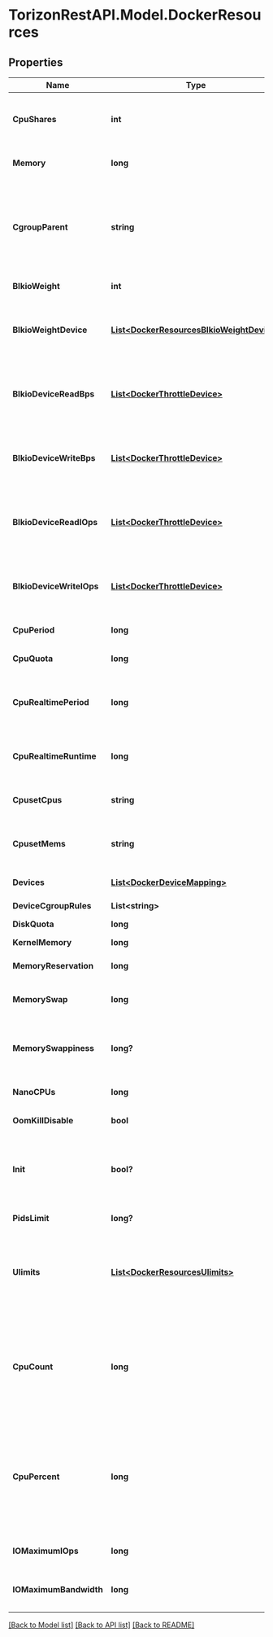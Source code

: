 
# TorizonRestAPI.Model.DockerResources

## Properties

Name | Type | Description | Notes
------------ | ------------- | ------------- | -------------
**CpuShares** | **int** | An integer value representing this container&#39;s relative CPU weight versus other containers. | [optional] 
**Memory** | **long** | Memory limit in bytes. | [optional] [default to 0]
**CgroupParent** | **string** | Path to &#x60;cgroups&#x60; under which the container&#39;s &#x60;cgroup&#x60; is created. If the path is not absolute, the path is considered to be relative to the &#x60;cgroups&#x60; path of the init process. Cgroups are created if they do not already exist. | [optional] 
**BlkioWeight** | **int** | Block IO weight (relative weight). | [optional] 
**BlkioWeightDevice** | [**List&lt;DockerResourcesBlkioWeightDevice&gt;**](DockerResourcesBlkioWeightDevice.md) | Block IO weight (relative device weight) in the form &#x60;[{\&quot;Path\&quot;: \&quot;device_path\&quot;, \&quot;Weight\&quot;: weight}]&#x60;.  | [optional] 
**BlkioDeviceReadBps** | [**List&lt;DockerThrottleDevice&gt;**](DockerThrottleDevice.md) | Limit read rate (bytes per second) from a device, in the form &#x60;[{\&quot;Path\&quot;: \&quot;device_path\&quot;, \&quot;Rate\&quot;: rate}]&#x60;.  | [optional] 
**BlkioDeviceWriteBps** | [**List&lt;DockerThrottleDevice&gt;**](DockerThrottleDevice.md) | Limit write rate (bytes per second) to a device, in the form &#x60;[{\&quot;Path\&quot;: \&quot;device_path\&quot;, \&quot;Rate\&quot;: rate}]&#x60;.  | [optional] 
**BlkioDeviceReadIOps** | [**List&lt;DockerThrottleDevice&gt;**](DockerThrottleDevice.md) | Limit read rate (IO per second) from a device, in the form &#x60;[{\&quot;Path\&quot;: \&quot;device_path\&quot;, \&quot;Rate\&quot;: rate}]&#x60;.  | [optional] 
**BlkioDeviceWriteIOps** | [**List&lt;DockerThrottleDevice&gt;**](DockerThrottleDevice.md) | Limit write rate (IO per second) to a device, in the form &#x60;[{\&quot;Path\&quot;: \&quot;device_path\&quot;, \&quot;Rate\&quot;: rate}]&#x60;.  | [optional] 
**CpuPeriod** | **long** | The length of a CPU period in microseconds. | [optional] 
**CpuQuota** | **long** | Microseconds of CPU time that the container can get in a CPU period. | [optional] 
**CpuRealtimePeriod** | **long** | The length of a CPU real-time period in microseconds. Set to 0 to allocate no time allocated to real-time tasks. | [optional] 
**CpuRealtimeRuntime** | **long** | The length of a CPU real-time runtime in microseconds. Set to 0 to allocate no time allocated to real-time tasks. | [optional] 
**CpusetCpus** | **string** | CPUs in which to allow execution (e.g., &#x60;0-3&#x60;, &#x60;0,1&#x60;) | [optional] 
**CpusetMems** | **string** | Memory nodes (MEMs) in which to allow execution (0-3, 0,1). Only effective on NUMA systems. | [optional] 
**Devices** | [**List&lt;DockerDeviceMapping&gt;**](DockerDeviceMapping.md) | A list of devices to add to the container. | [optional] 
**DeviceCgroupRules** | **List&lt;string&gt;** | a list of cgroup rules to apply to the container | [optional] 
**DiskQuota** | **long** | Disk limit (in bytes). | [optional] 
**KernelMemory** | **long** | Kernel memory limit in bytes. | [optional] 
**MemoryReservation** | **long** | Memory soft limit in bytes. | [optional] 
**MemorySwap** | **long** | Total memory limit (memory + swap). Set as &#x60;-1&#x60; to enable unlimited swap. | [optional] 
**MemorySwappiness** | **long?** | Tune a container&#39;s memory swappiness behavior. Accepts an integer between 0 and 100. | [optional] 
**NanoCPUs** | **long** | CPU quota in units of 10&lt;sup&gt;-9&lt;/sup&gt; CPUs. | [optional] 
**OomKillDisable** | **bool** | Disable OOM Killer for the container. | [optional] 
**Init** | **bool?** | Run an init inside the container that forwards signals and reaps processes. This field is omitted if empty, and the default (as configured on the daemon) is used. | [optional] 
**PidsLimit** | **long?** | Tune a container&#39;s pids limit. Set -1 for unlimited. | [optional] 
**Ulimits** | [**List&lt;DockerResourcesUlimits&gt;**](DockerResourcesUlimits.md) | A list of resource limits to set in the container. For example: &#x60;{\&quot;Name\&quot;: \&quot;nofile\&quot;, \&quot;Soft\&quot;: 1024, \&quot;Hard\&quot;: 2048}&#x60;\&quot;  | [optional] 
**CpuCount** | **long** | The number of usable CPUs (Windows only).  On Windows Server containers, the processor resource controls are mutually exclusive. The order of precedence is &#x60;CPUCount&#x60; first, then &#x60;CPUShares&#x60;, and &#x60;CPUPercent&#x60; last.  | [optional] 
**CpuPercent** | **long** | The usable percentage of the available CPUs (Windows only).  On Windows Server containers, the processor resource controls are mutually exclusive. The order of precedence is &#x60;CPUCount&#x60; first, then &#x60;CPUShares&#x60;, and &#x60;CPUPercent&#x60; last.  | [optional] 
**IOMaximumIOps** | **long** | Maximum IOps for the container system drive (Windows only) | [optional] 
**IOMaximumBandwidth** | **long** | Maximum IO in bytes per second for the container system drive (Windows only) | [optional] 

[[Back to Model list]](../README.md#documentation-for-models)
[[Back to API list]](../README.md#documentation-for-api-endpoints)
[[Back to README]](../README.md)

